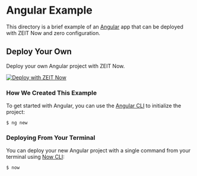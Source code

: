 # Angular Example

This directory is a brief example of an [Angular](https://angular.io/) app that can be deployed with ZEIT Now and zero configuration.

## Deploy Your Own

Deploy your own Angular project with ZEIT Now.

[![Deploy with ZEIT Now](https://zeit.co/button)](https://zeit.co/new/project?template=https://github.com/zeit/now-examples/tree/master/angular)

### How We Created This Example

To get started with Angular, you can use the [Angular CLI](https://cli.angular.io/) to initialize the project:

```shell
$ ng new
```

### Deploying From Your Terminal

You can deploy your new Angular project with a single command from your terminal using [Now CLI](/download):

```shell
$ now
```
